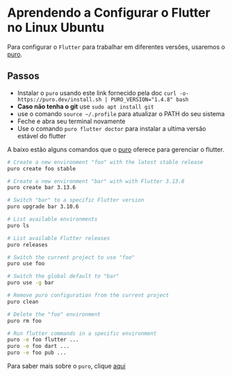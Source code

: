 # Aprendendo a Configurar o Flutter no Linux Ubuntu

Para configurar o `Flutter` para trabalhar em diferentes versões, usaremos o [puro](https://puro.dev/).

## Passos

- Instalar o `puro` usando este link fornecido pela doc `curl -o- https://puro.dev/install.sh | PURO_VERSION="1.4.8" bash`
- **Caso não tenha o git** use `sudo apt install git`
- use o comando `source ~/.profile` para atualizar o PATH do seu sistema
- Feche e abra seu terminal novamente
- Use o comando `puro flutter doctor` para instalar a ultima versão estável do flutter

A baixo estão alguns comandos que o [puro](https://puro.dev/) oferece para gerenciar o flutter.

```bash
# Create a new environment "foo" with the latest stable release
puro create foo stable

# Create a new environment "bar" with with Flutter 3.13.6
puro create bar 3.13.6

# Switch "bar" to a specific Flutter version
puro upgrade bar 3.10.6

# List available environments
puro ls

# List available Flutter releases
puro releases

# Switch the current project to use "foo"
puro use foo

# Switch the global default to "bar"
puro use -g bar

# Remove puro configuration from the current project
puro clean

# Delete the "foo" environment
puro rm foo

# Run flutter commands in a specific environment
puro -e foo flutter ...
puro -e foo dart ...
puro -e foo pub ...
```

Para saber mais sobre o `puro`, clique [aqui](https://puro.dev/reference/manual/)
